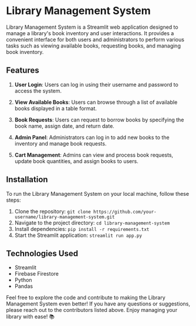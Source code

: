 # Library Management System

Library Management System is a Streamlit web application designed to manage a library's book inventory and user interactions. It provides a convenient interface for both users and administrators to perform various tasks such as viewing available books, requesting books, and managing book inventory.

## Features

1. **User Login**: Users can log in using their username and password to access the system.
   
2. **View Available Books**: Users can browse through a list of available books displayed in a table format.
   
3. **Book Requests**: Users can request to borrow books by specifying the book name, assign date, and return date.
   
4. **Admin Panel**: Administrators can log in to add new books to the inventory and manage book requests.
   
5. **Cart Management**: Admins can view and process book requests, update book quantities, and assign books to users.


## Installation

To run the Library Management System on your local machine, follow these steps:

1. Clone the repository: `git clone https://github.com/your-username/library-management-system.git`
2. Navigate to the project directory: `cd library-management-system`
3. Install dependencies: `pip install -r requirements.txt`
4. Start the Streamlit application: `streamlit run app.py`

## Technologies Used

* Streamlit
* Firebase Firestore
* Python
* Pandas

Feel free to explore the code and contribute to making the Library Management System even better! If you have any questions or suggestions, please reach out to the contributors listed above. Enjoy managing your library with ease! 📚
